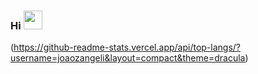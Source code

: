 ### Hi <img src="https://raw.githubusercontent.com/MartinHeinz/MartinHeinz/master/wave.gif" width="30px">
(https://github-readme-stats.vercel.app/api/top-langs/?username=joaozangeli&layout=compact&theme=dracula)



<!--
**joaozangeli/joaozangeli** is a ✨ _special_ ✨ repository because its `README.md` (this file) appears on your GitHub profile.

Here are some ideas to get you started:

- 🔭 I’m currently working on ...
- 🌱 I’m currently learning ...
- 👯 I’m looking to collaborate on ...
- 🤔 I’m looking for help with ...
- 💬 Ask me about ...
- 📫 How to reach me: ...
- 😄 Pronouns: ...
- ⚡ Fun fact: ...
-->
